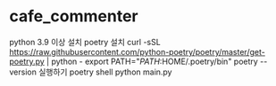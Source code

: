 # cafe_commenter

python 3.9 이상 설치
poetry 설치
curl -sSL https://raw.githubusercontent.com/python-poetry/poetry/master/get-poetry.py | python -
export PATH="$PATH:$HOME/.poetry/bin"
poetry --version
실행하기
poetry shell
python main.py
